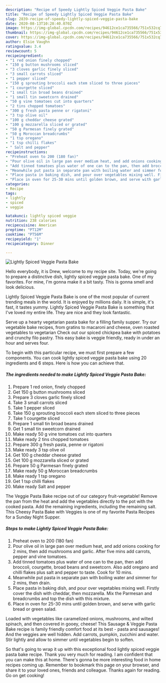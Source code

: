 ```yaml
---
description: "Recipe of Speedy Lightly Spiced Veggie Pasta Bake"
title: "Recipe of Speedy Lightly Spiced Veggie Pasta Bake"
slug: 2839-recipe-of-speedy-lightly-spiced-veggie-pasta-bake
date: 2020-08-13T10:28:40.070Z
image: https://img-global.cpcdn.com/recipes/94612ce1ca735566/751x532cq70/lightly-spiced-veggie-pasta-bake-recipe-main-photo.jpg
thumbnail: https://img-global.cpcdn.com/recipes/94612ce1ca735566/751x532cq70/lightly-spiced-veggie-pasta-bake-recipe-main-photo.jpg
cover: https://img-global.cpcdn.com/recipes/94612ce1ca735566/751x532cq70/lightly-spiced-veggie-pasta-bake-recipe-main-photo.jpg
author: Elsie Vaughn
ratingvalue: 3.4
reviewcount: 5
recipeingredient:
- "1 red onion finely chopped"
- "150 g button mushrooms sliced"
- "3 cloves garlic finely sliced"
- "3 small carrots sliced"
- "1 pepper sliced"
- "150 g sprouting broccoli each stem sliced to three pieces"
- "1 courgette sliced"
- "1 small tin broad beans drained"
- "1 small tin sweetcorn drained"
- "50 g vine tomatoes cut into quarters"
- "2 tins chopped tomatoes"
- "300 g fresh pasta penne or rigatoni"
- "3 tsp olive oil"
- "100 g cheddar cheese grated"
- "100 g mozzarella sliced or grated"
- "50 g Parmesan finely grated"
- "50 g Moroccan breadcrumbs"
- "1 tsp oregano"
- "1 tsp chilli flakes"
- " Salt and pepper"
recipeinstructions:
- "Preheat oven to 200 (180 fan)"
- "Pour olive oil in large pan over medium heat, and add onions cooking for 2 mins, then add mushrooms and garlic. After five mins add carrots, pepper and vine tomatoes."
- "Add tinned tomatoes plus water of one can to the pan, then add broccoli, courgette, broad beans and sweetcorn. Also add oregano and chilli flakes plus salt and pepper to taste. Cook for 10 mins."
- "Meanwhile put pasta in separate pan with boiling water and simmer for 2 mins, then drain."
- "Place pasta in baking dish, and pour over vegetables mixing well. Firstly cover the dish with cheddar, then mozzarella. Mix the Parmesan and breadcrumbs and top the dish with this mixture."
- "Place in oven for 25-30 mins until golden brown, and serve with garlic bread or green salad."
categories:
- Recipe
tags:
- lightly
- spiced
- veggie

katakunci: lightly spiced veggie 
nutrition: 238 calories
recipecuisine: American
preptime: "PT12M"
cooktime: "PT56M"
recipeyield: "1"
recipecategory: Dinner

---
```



![Lightly Spiced Veggie Pasta Bake](https://img-global.cpcdn.com/recipes/94612ce1ca735566/751x532cq70/lightly-spiced-veggie-pasta-bake-recipe-main-photo.jpg)

Hello everybody, it is Drew, welcome to my recipe site. Today, we're going to prepare a distinctive dish, lightly spiced veggie pasta bake. One of my favorites. For mine, I'm gonna make it a bit tasty. This is gonna smell and look delicious.

Lightly Spiced Veggie Pasta Bake is one of the most popular of current trending meals in the world. It is enjoyed by millions daily. It is simple, it's fast, it tastes yummy. Lightly Spiced Veggie Pasta Bake is something that I've loved my entire life. They are nice and they look fantastic.

Serve up a hearty vegetarian pasta bake for a filling family supper. Try our vegetable bake recipes, from gratins to macaroni and cheese, oven roasted vegetables to vegetarian Check out our spiced chickpea bake with potatoes and crunchy filo pastry. This easy bake is veggie friendly, ready in under an hour and serves four.


To begin with this particular recipe, we must first prepare a few components. You can cook lightly spiced veggie pasta bake using 20 ingredients and 6 steps. Here is how you can achieve that.

<!--inarticleads1-->

##### The ingredients needed to make Lightly Spiced Veggie Pasta Bake:

1. Prepare 1 red onion, finely chopped
1. Get 150 g button mushrooms sliced
1. Prepare 3 cloves garlic finely sliced
1. Take 3 small carrots sliced
1. Take 1 pepper sliced
1. Take 150 g sprouting broccoli each stem sliced to three pieces
1. Take 1 courgette sliced
1. Prepare 1 small tin broad beans drained
1. Get 1 small tin sweetcorn drained
1. Make ready 50 g vine tomatoes cut into quarters
1. Make ready 2 tins chopped tomatoes
1. Prepare 300 g fresh pasta, penne or rigatoni
1. Make ready 3 tsp olive oil
1. Get 100 g cheddar cheese grated
1. Get 100 g mozzarella sliced or grated
1. Prepare 50 g Parmesan finely grated
1. Make ready 50 g Moroccan breadcrumbs
1. Make ready 1 tsp oregano
1. Get 1 tsp chilli flakes
1. Make ready  Salt and pepper


The Veggie Pasta Bake recipe out of our category fruit-vegetable! Remove the pan from the heat and add the vegetables directly to the pot with the cooked pasta. Add the remaining ingredients, including the remaining salt. This Cheesy Pasta Bake with Veggies is one of my favorite Pasta Recipes for a Sunday Night Supper. 

<!--inarticleads2-->

##### Steps to make Lightly Spiced Veggie Pasta Bake:

1. Preheat oven to 200 (180 fan)
1. Pour olive oil in large pan over medium heat, and add onions cooking for 2 mins, then add mushrooms and garlic. After five mins add carrots, pepper and vine tomatoes.
1. Add tinned tomatoes plus water of one can to the pan, then add broccoli, courgette, broad beans and sweetcorn. Also add oregano and chilli flakes plus salt and pepper to taste. Cook for 10 mins.
1. Meanwhile put pasta in separate pan with boiling water and simmer for 2 mins, then drain.
1. Place pasta in baking dish, and pour over vegetables mixing well. Firstly cover the dish with cheddar, then mozzarella. Mix the Parmesan and breadcrumbs and top the dish with this mixture.
1. Place in oven for 25-30 mins until golden brown, and serve with garlic bread or green salad.


Loaded with vegetables like caramelized onions, mushrooms, and wilted spinach, and then covered in gooey, cheese! This Sausage &amp; Veggie Pasta Bake recipe is family friendly comfort food at its best - pasta and sausages! And the veggies are well hidden. Add carrots, pumpkin, zucchini and water. Stir lightly and allow to simmer until vegetables begin to soften. 

So that's going to wrap it up with this exceptional food lightly spiced veggie pasta bake recipe. Thank you very much for reading. I am confident that you can make this at home. There's gonna be more interesting food in home recipes coming up. Remember to bookmark this page on your browser, and share it to your loved ones, friends and colleague. Thanks again for reading. Go on get cooking!
